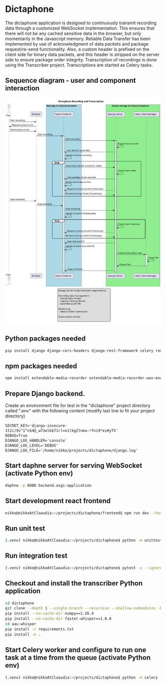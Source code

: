 # Dictaphone
The dictaphone application is designed to continuously transmit recording data through a customized WebSocket implementation. 
This ensures that there will not be any cached sensitive data in the browser, but only momentarily in the Javascript memory.
Reliable Data Transfer has been implemented by use of acknowledgment of data packets and package request/re-send functionality. 
Also, a custom header is prefixed on the client side for binary data packets, and this header is stripped on the server side to ensure package order integrity. 
Transcription of recordings is done using the Transcriber project. Transcriptions are started as Celery tasks. 

## Sequence diagram - user and component interaction
![Sequence Diagram](documentation/architecture.svg)

## Python packages needed
``` bash
pip install django django-cors-headers django-rest-framework celery redis channels_redis python-dotenv channels daphne pytest pytest-asyncio
```

## npm packages needed
``` bash
npm install extendable-media-recorder extendable-media-recorder-wav-encoder
```

## Prepare Django backend.
Create an environment file for test in the "dictaphone" project directory called ".env" with the following content (modify last line to fit your project directory)
```
SECRET_KEY='django-insecure-1t2i)9v^1^n$4@_w72wlb$71r)=o1(kg2lnma-!fni9*ei#y75'
DEBUG=True
DJANGO_LOG_HANDLER='console'
DJANGO_LOG_LEVEL='DEBUG'
DJANGO_LOG_FILE='/home/nikko/projects/dictaphone/django.log'
```

## Start daphne server for serving WebSocket (activate Python env)
``` bash
daphne -p 8000 backend.asgi:application
```

## Start development react frontend
``` bash
nikko@nikkoAtClaaudia:~/projects/dictaphone/frontend$ npm run dev --host
```

## Run unit test
``` bash
(.venv) nikko@nikkoAtClaaudia:~/projects/dictaphone$ python -m unittest dictaphone/test_audio_chunk_manager.py
```

## Run integration test
``` bash
(.venv) nikko@nikkoAtClaaudia:~/projects/dictaphone$ pytest -v --ignore=dictaphone/aau-whisper/
```

## Checkout and install the transcriber Python application
``` bash
cd dictaphone
git clone --depth 1 --single-branch --recursive --shallow-submodules -b "V1.12" https://github.com/aau-claaudia/transcriber.git aau-whisper
pip install --no-cache-dir numpy==1.26.4
pip install --no-cache-dir faster-whisper==1.0.0
cd aau-whisper
pip install -r requirements.txt
pip install -e .
```

## Start Celery worker and configure to run one task at a time from the queue (activate Python env)
``` bash
(.venv) nikko@nikkoAtClaaudia:~/projects/dictaphone$ python -m celery -A backend worker -l info --concurrency=1
```